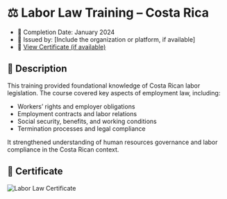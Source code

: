 # ⚖️ Labor Law Training – Costa Rica
- 📅 Completion Date: January 2024  
- 📜 Issued by: [Include the organization or platform, if available]  
- 🔗 [View Certificate (if available)](#)

## 📝 Description

This training provided foundational knowledge of Costa Rican labor legislation. The course covered key aspects of employment law, including:

- Workers’ rights and employer obligations  
- Employment contracts and labor relations  
- Social security, benefits, and working conditions  
- Termination processes and legal compliance

It strengthened understanding of human resources governance and labor compliance in the Costa Rican context.

## 📎 Certificate
![Labor Law Certificate](./certificate.png)
